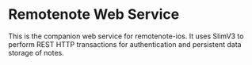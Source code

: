 # Remotenote Web Service
This is the companion web service for remotenote-ios. It uses SlimV3 to perform REST HTTP transactions for authentication and persistent data storage of notes.
